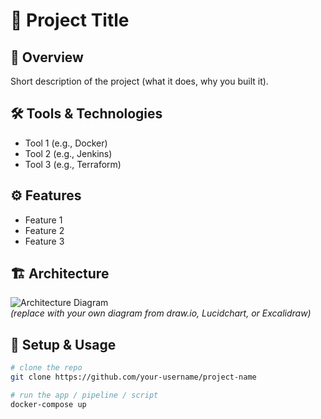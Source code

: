 # 🚀 Project Title

## 📌 Overview
Short description of the project (what it does, why you built it).

## 🛠️ Tools & Technologies
- Tool 1 (e.g., Docker)
- Tool 2 (e.g., Jenkins)
- Tool 3 (e.g., Terraform)

## ⚙️ Features
- Feature 1
- Feature 2
- Feature 3

## 🏗️ Architecture
![Architecture Diagram](docs/diagram.png)  
*(replace with your own diagram from draw.io, Lucidchart, or Excalidraw)*

## 🚦 Setup & Usage
```bash
# clone the repo
git clone https://github.com/your-username/project-name

# run the app / pipeline / script
docker-compose up
